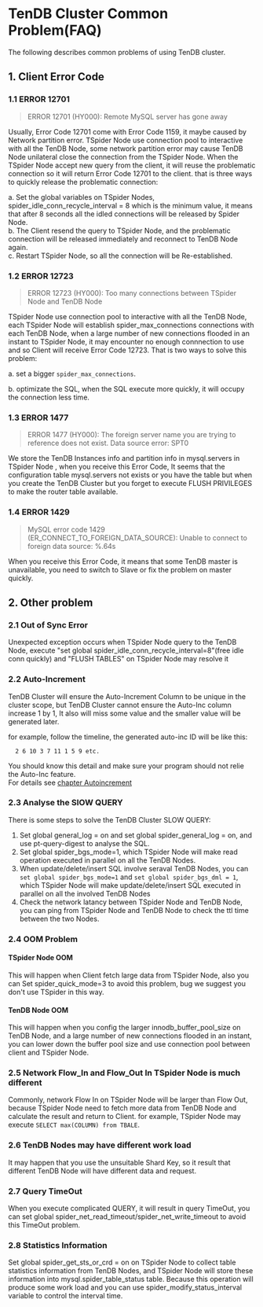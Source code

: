# TenDB Cluster Common Problem(FAQ)

The following describes common problems of using TenDB cluster.

## 1. Client Error Code
###  1.1 ERROR 12701
> ERROR 12701 (HY000): Remote MySQL server has gone away
	 
Usually, Error Code 12701 come with Error Code 1159, it maybe caused by Network partition error.
TSpider Node use connection pool to interactive with all the TenDB Node, some network partition error may cause TenDB Node unilateral close the connection from the TSpider Node. When the TSpider Node accept new query from the client, it will reuse the problematic connection so it will return Error Code 12701 to the client. that is three ways to quickly release the problematic connection:

a. Set the global variables on TSpider Nodes, spider_idle_conn_recycle_interval = 8 which is the minimum value, it means that after 8 seconds all the idled connections will be released by Spider Node.   
b. The Client resend the query to TSpider Node, and the problematic connection will be released immediately and reconnect to TenDB Node again.   
c. Restart TSpider Node, so all the connection will be Re-established.
	  
### 1.2 ERROR 12723
> ERROR 12723 (HY000): Too many connections between TSpider Node and TenDB Node
	
TSpider Node use connection pool to interactive with all the TenDB Node, each TSpider Node will establish spider_max_connections connections with each TenDB Node, when 
a large number of new connections flooded in an instant to TSpider Node, it may encounter no enough connnection to use and so Client will receive Error Code 12723. That is two ways to solve this problem:  

a. set a bigger `spider_max_connections`.

b. optimizate the SQL, when the SQL execute more quickly, it will occupy the connection less time.

### 1.3 ERROR 1477

> ERROR 1477 (HY000): The foreign server name you are trying to reference does not exist. Data source error: SPT0
	
We store the TenDB Instances info and partition info in mysql.servers in TSpider Node , when you receive this Error Code, It seems that the configuration table mysql.servers not exists or you have the table but when you create the TenDB Cluster but you forget to execute FLUSH PRIVILEGES to make the router table available.

### 1.4 ERROR 1429

> MySQL error code 1429 (ER_CONNECT_TO_FOREIGN_DATA_SOURCE): Unable to connect to foreign data source: %.64s
	
When you receive this Error Code, it means that some TenDB master is unavailable, you need to switch to Slave or fix the problem on master quickly.

## 2. Other problem

### 2.1 Out of Sync Error

Unexpected exception occurs when TSpider Node query to the TenDB Node, execute "set global spider_idle_conn_recycle_interval=8"(free idle conn quickly)  and "FLUSH TABLES" on TSpider Node may resolve it

### 2.2 Auto-Increment

TenDB Cluster will ensure the Auto-Increment Column to be unique in the cluster scope, but TenDB Cluster cannot ensure the Auto-Inc column increase 1 by 1, It also will miss some value and the smaller value will be generated later.

for example, follow the timeline, the generated auto-inc ID will be like this: 

      2 6 10 3 7 11 1 5 9 etc.
      
You should know this detail and make sure your program should not relie the Auto-Inc feature.     
For details see [chapter Autoincrement](../re-book/auto-increase-en.md)


### 2.3 Analyse the SlOW QUERY
There is some steps to solve the TenDB Cluster SLOW QUERY:

1. Set global general_log = on and set global spider_general_log = on, and use pt-query-digest to analyse the SQL.
2. Set global spider_bgs_mode=1, which TSpider Node will make read operation executed in parallel on all the TenDB Nodes.
3. When update/delete/insert SQL involve seraval TenDB Nodes, you can `set global spider_bgs_mode=1` and `set global spider_bgs_dml = 1`, which TSpider Node will make  update/delete/insert SQL executed in parallel on all the involved TenDB Nodes
4. Check the network latancy between TSpider Node and TenDB Node, you can ping from TSpider Node and TenDB Node to check the ttl time between the two Nodes.

### 2.4 OOM Problem

#### TSpider Node OOM
This will happen when Client fetch large data from TSpider Node, also you can Set spider_quick_mode=3 to avoid this problem, bug we suggest you don't use TSpider in this way.

#### TenDB Node OOM
This will happen when you config the larger innodb_buffer_pool_size on TenDB Node, and a large number of new connections flooded in an instant, you can lower down the buffer pool size and use connection pool between client and TSpider Node.

### 2.5 Network Flow_In and Flow_Out In TSpider Node is much different
Commonly, network Flow In on TSpider Node will be larger than Flow Out, because TSpider Node need to fetch more data from TenDB Node and calculate the result and return to Client. for example, TSpider Node may execute `SELECT max(COLUMN) from TBALE`.

### 2.6 TenDB Nodes may have different work load
It may happen that you use the unsuitable Shard Key, so it result that different TenDB Node will have different data and request.

### 2.7 Query TimeOut
When you execute complicated QUERY, it will result in query TimeOut, you can set global spider_net_read_timeout/spider_net_write_timeout to avoid this TimeOut problem.

### 2.8 Statistics Information
Set global spider_get_sts_or_crd = on on TSpider Node to collect table statistics information from TenDB Nodes, and TSpider Node will store these information into mysql.spider_table_status table. Because this operation will produce some work load and you can use spider_modify_status_interval variable to control the interval time.
